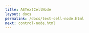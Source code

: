 ```yaml
---
title: ASTextCellNode
layout: docs
permalink: /docs/text-cell-node.html
next: control-node.html
---
```


